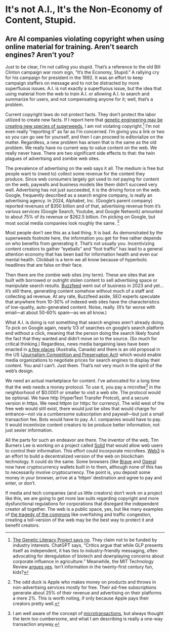 # It's not A.I., It's the Non-Economy of Content, Stupid.

## Are AI companies violating copyright when using online material for training. Aren't search engines? Aren't you? 

Just to be clear, I’m not calling you stupid. That’s a reference to the old Bill Clinton campaign war room sign, “It’s the Economy, Stupid.” A rallying cry for his campaign for president in the 1992. It was an effort to keep campaign staffers on message and to not be distracted by more superfluous issues. A.I. is not exactly a superfluous issue, but the idea that using material from the web to train A.I. or allowing A.I. to search and summarize for users, and not compensating anyone for it; well, that’s a problem.

Current copyright laws do not protect facts. They don’t protect the labor utilized to create new facts. If I report here that [genetic engineering may be creating new species of superweeds](https://www.technologyreview.com/2024/10/10/1105034/weeds-climate-change-genetic-engineering-superweeds-food/), I am not violating copyright.[^1] I’m not even really “reporting it” as far as I’m concerned. I’m giving you a link or two so you can go see for yourself, and then I can proceed to editorialize on the matter. Regardless, a new problem has arisen that is the same as the old problem. We really have no current way to value content on the web. We really never have. There are two significant side effects to that: the twin plagues of advertising and zombie web sites.

[^1]: [The Genetic Literacy Project says no](https://geneticliteracyproject.org/gmo-faq/do-gmos-cause-superweeds/). They claim not to be funded by industry interests. ChatGPT says, “Critics argue that while GLP presents itself as independent, it has ties to industry-friendly messaging, often advocating for deregulation of biotech and downplaying concerns about corporate influence in agriculture.” Meanwhile, the MIT Technology Review [argues yes](https://www.technologyreview.com/2024/10/10/1105034/weeds-climate-change-genetic-engineering-superweeds-food/). Isn’t information in the twenty-first century fun, kids?

The prevalence of advertising on the web says it all. The medium is free but people want to (need to) collect some revenue for the content they produce. Since web consumers largely got used to *not* paying for content on the web, paywalls and business models like them didn’t succeed very well. Advertising has not just succeeded, it is the driving force on the web. Google, frequently described as a search engine company, is really an advertising agency. In 2024, Alphabet, Inc. (Google’s parent company) reported revenues of $350 billion and of that, advertising revenue from it’s various services (Google Search, Youtube, and Google Network) amounted to about 75% of its revenue or $262.5 billion. I’m picking on Google, but most social media companies look roughly the same. [^2]

[^2]: The odd duck is Apple who makes money on products and throws in non-advertising services mostly for free. Their ad-free subscriptions generate about 25% of their revenue and advertising on their platforms a mere 2%. This is worth noting, if only because Apple pays their creators pretty well.

Most people don’t see this as a bad thing. It is bad. As demonstrated by the superweeds footnote here, the information you get for free rather depends on who benefits from generating it. That’s not usually you. Incentivizing content creators to gather “eyeballs” and “foot traffic” has lead to a general attention economy that has been bad for information health and even our mental health. Clickbait is a term we all know because of hyperbolic headlines that are false on their face.

Then there are the zombie web sites (my term). These are sites that are built with borrowed or outright stolen content to sell advertising space or manipulate search results. [Buzzfeed](http://buzzfeed.com) went out of business in 2023 and yet... it’s still there, generating content somehow without much of a staff and collecting ad revenue. At any rate, Buzzfeed aside, SEO experts speculate that anywhere from 10-30% of indexed web sites have the characteristics of low-quality, auto-generated content. Noise, really. (It’s far worse with email—at about 50-60% spam—as we all know.) 

What A.I. is doing is not something that search engines aren’t already doing. To pick on Google again, nearly 1/3 of searches on google’s search platform end without a click, meaning that the person doing the search likely found the fact that they wanted and didn’t move on to the source. (So much for critical thinking.) Regardless, news media bargaining laws have been enacted in [a few places](https://www.journalismliberty.org/tech-media-about) (Australia, Canada) and there is an old proposal in the US ([Journalism Competition and Preservation Act](https://www.congress.gov/bill/117th-congress/senate-bill/673)) which would enable media organizations to negotiate prices for search engines to display their content. You and I can’t. Just them. That’s not very much in the spirit of the web’s design.

We need an actual marketplace for content. I’ve advocated for a long time that the web needs a money protocol. To use it, you pay a microfee[^3] in the neighborhood of $0.0001 or smaller to visit a web site. The protocol would be optional. We have http (HyperText Transfer Protcol), and a secure version in https. We need httpm (or httpc for currency). The wild west of the free web would still exist, there would just be sites that would charge for entrance—not via a cumbersome subscription and paywall—but just a small transaction fee. Bots would have to pay. A.I. companies would have to pay. It would incentivize content creators to be produce better information, not just sexier information.

[^3]: I am well aware of the concept of [microtransactions](https://en.wikipedia.org/wiki/Microtransaction), but always thought the term too cumbersome, and what I am describing is really a one-way transaction anyway.

All the parts for such an endeavor are there. The inventor of the web, Tim Burners Lee is working on a project called [Solid](https://solidproject.org) that would allow web users to control their information. This effort could incorporate microfees. [Web3](https://ethereum.org/en/web3/) is an effort to build a decentralized version of the web on blockchain technology. It could do the same. Some browsers (like [Brave](https://brave.com) and [Opera](https://www.opera.com)) now have cryptocurrency wallets built in to them, although none of this has to necessarily involve cryptocurrency. The point is, you deposit some money in your browser, arrive at a ‘httpm’ destination and agree to pay and enter, or don’t.

If media and tech companies (and us little creators) don’t work on a project like this, we are going to get more law suits regarding copyright and more dysfunctional regulations for corporations that disregard the independent creator all together. The web is a public space, yes, but like many examples of [the tragedy of the commons](https://online.hbs.edu/blog/post/tragedy-of-the-commons-impact-on-sustainability-issues) like overfishing and traffic congestion, creating a toll-version of the web may be the best way to protect it and benefit creators.